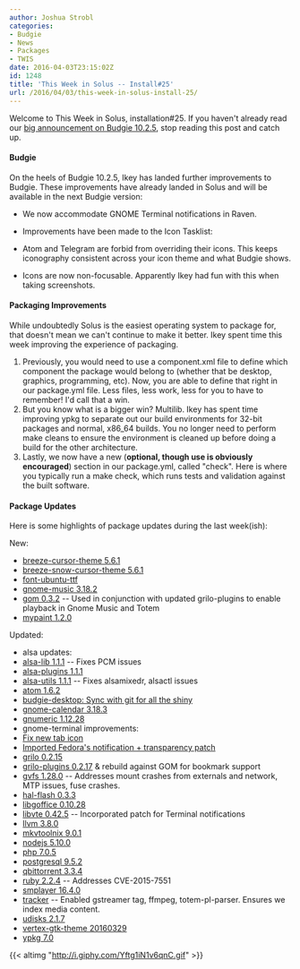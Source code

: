 ```yaml
---
author: Joshua Strobl
categories:
- Budgie
- News
- Packages
- TWIS
date: 2016-04-03T23:15:02Z
id: 1248
title: 'This Week in Solus -- Install#25'
url: /2016/04/03/this-week-in-solus-install-25/
---
```


Welcome to This Week in Solus, installation#25. If you haven't already read our [big announcement on Budgie 10.2.5](https://solus-project.com/2016/03/27/budgie-10-2-5-released/), stop reading this post and catch up. 

#### Budgie

On the heels of Budgie 10.2.5, Ikey has landed further improvements to Budgie. These improvements have already landed in Solus and will be available in the next Budgie version:

-  We now accommodate GNOME Terminal notifications in Raven.

-  Improvements have been made to the Icon Tasklist: 
 - Atom and Telegram are forbid from overriding their icons. This keeps iconography consistent across your icon theme and what Budgie shows.
 - Icons are now non-focusable. Apparently Ikey had fun with this when taking screenshots.

#### Packaging Improvements

While undoubtedly Solus is the easiest operating system to package for, that doesn't mean we can't continue to make it better. Ikey spent time this week improving the experience of packaging.

1. Previously, you would need to use a component.xml file to define which component the package would belong to (whether that be desktop, graphics, programming, etc). Now, you are able to define that right in our package.yml file. Less files, less work, less 
for you to have to remember! I'd call that a win.
2. But you know what is a bigger win? Multilib. Ikey has spent time improving ypkg to separate out our build environments for 32-bit packages and normal, x86_64 builds. You no longer need to perform make cleans to ensure the environment is cleaned up 
before doing a build for the other architecture.
3. Lastly, we now have a new (**optional, though use is obviously encouraged**) section in our package.yml, called "check". Here is where you typically run a make check, which runs tests and validation against the built software.

#### Package Updates

Here is some highlights of package updates during the last week(ish):

New:

- [breeze-cursor-theme 5.6.1](https://git.solus-project.com/packages/breeze-cursor-theme/commit/?id=7dfc371f23ba76d0986f846419d3743ded034c7e)
- [breeze-snow-cursor-theme 5.6.1](https://git.solus-project.com/packages/breeze-snow-cursor-theme/commit/?id=67fc2a7fcd505bbc2f96cf3f13d112f58e5f1cb3)
- [font-ubuntu-ttf](https://git.solus-project.com/packages/font-ubuntu-ttf/)
- [gnome-music 3.18.2](https://git.solus-project.com/packages/gnome-music/)
- [gom 0.3.2](https://git.solus-project.com/packages/gom/commit/?id=c36804139e393b4ac4e7379c62fa44070d82036b) -- Used in conjunction with updated grilo-plugins to enable playback in Gnome Music and Totem
- [mypaint 1.2.0](https://git.solus-project.com/packages/mypaint/commit/?id=b5c063342093762f6723e460abdaa42373dd9e80)

Updated:

- alsa updates: 
 -  [alsa-lib 1.1.1](https://git.solus-project.com/packages/alsa-lib/commit/?id=52cab626b26d619aa21b0ed21d9f59fc09187bf8) -- Fixes PCM issues
 -  [alsa-plugins 1.1.1](https://git.solus-project.com/packages/alsa-plugins/commit/?id=61b8e3678760ac84fd5ac0c53ae3bcf51665767a)
 -  [alsa-utils 1.1.1](https://git.solus-project.com/packages/alsa-utils/commit/?id=49cecc6fda06f94c4a851a6677633c59b601dadb) -- Fixes alsamixedr, alsactl issues
- [atom 1.6.2](https://git.solus-project.com/packages/atom/commit/?id=45cce0d0af339355286a049e2eb71cb03d0148bb)
- [budgie-desktop: Sync with git for all the shiny](https://git.solus-project.com/packages/budgie-desktop/commit/?id=e23628fa6b438d9c8d14e051e32d4a42957700d4)
- [gnome-calendar 3.18.3](https://git.solus-project.com/packages/gnome-calendar/commit/?id=71e7ee928da3863ea94e02f05645d5bb3297d60b)
- [gnumeric 1.12.28](https://git.solus-project.com/packages/gnumeric/commit/?id=f992445fa08ed53ae97504ce2b45ca412a0a7188)
- gnome-terminal improvements: 
 -  [Fix new tab icon](https://git.solus-project.com/packages/gnome-terminal/commit/?id=53b321b568455eeb740aa65078562b884749a081)
 -  [Imported Fedora's notification + transparency patch](https://git.solus-project.com/packages/gnome-terminal/commit/?id=6267466416388123df6716f72c1e71cb40afd997)
- [grilo 0.2.15](https://git.solus-project.com/packages/grilo/commit/?id=0b40bf4001352bb75b4054349fb4d3c334e0b455)
- [grilo-plugins 0.2.17](https://git.solus-project.com/packages/grilo-plugins/commit/?id=bbd088f53960c43807b77166502e1a7712ce08c2) & rebuild against GOM for bookmark support
- [gvfs 1.28.0](https://git.solus-project.com/packages/gvfs/commit/?id=46b4e491b6841a92735ffe52ba7c168a1ca2f767) -- Addresses mount crashes from externals and network, MTP issues, fuse crashes.
- [hal-flash 0.3.3](https://git.solus-project.com/packages/hal-flash/commit/?id=0009e0f1e73e29be1be36b843a318c9cda4c04fc)
- [libgoffice 0.10.28](https://git.solus-project.com/packages/libgoffice/commit/?id=8febe9b600f4f60ccfbbfb4ded145375463bb6c2)
- [libvte 0.42.5](https://git.solus-project.com/packages/libvte/commit/?id=4ffc2fe5b67c2eae973db34105d0cdab5937b323) -- Incorporated patch for Terminal notifications
- [llvm 3.8.0](https://git.solus-project.com/packages/llvm/commit/?id=34d4f29bc9e883cb75da0cdf09dda1bbbb9fce2a)
- [mkvtoolnix 9.0.1](https://git.solus-project.com/packages/mkvtoolnix/commit/?id=36f4cc00757fed9395abd0f616b3a350941f8cbb)
- [nodejs 5.10.0](https://git.solus-project.com/packages/nodejs/commit/?id=1e373e48d7b35982e3a4a249e33809812ef2b1b2)
- [php 7.0.5](https://git.solus-project.com/packages/php/commit/?id=29cadcf6d255ea9cabe64c538e448a18394d4b60)
- [postgresql 9.5.2](https://git.solus-project.com/packages/postgresql/commit/?id=ce752c5da07cc639d38096682408870c98522dc0)
- [qbittorrent 3.3.4](https://git.solus-project.com/packages/qbittorrent/commit/?id=c2d9c5cb3344fab5f67191732066f807df6ebff5)
- [ruby 2.2.4](https://git.solus-project.com/packages/ruby/commit/?id=f86a49f7f35d902255d16ac92ff06ed8b196aa49) -- Addresses CVE-2015-7551
- [smplayer 16.4.0](https://git.solus-project.com/packages/smplayer/commit/?id=25cfea3ec6e8f1855f0c9d72028b6b809a675ea3)
- [tracker](https://git.solus-project.com/packages/tracker/commit/?id=8d468f7a3fe9d98d93d134e7b9dac2deabc6fef1) -- Enabled gstreamer tag, ffmpeg, totem-pl-parser. Ensures we index media content.
- [udisks 2.1.7](https://git.solus-project.com/packages/udisks/commit/?id=fc74c8d23128170df5fa73c20dbec136a2f6069a)
- [vertex-gtk-theme 20160329](https://git.solus-project.com/packages/vertex-gtk-theme/commit/?id=f85ba1faec5a20a2b305e3c6b4d00d3e30b3823e)
- [ypkg 7.0](https://git.solus-project.com/packages/ypkg/commit/?id=56702952478524f189ba8233e538dc0628af63b1)

{{< altimg "http://i.giphy.com/Yftg1iN1v6qnC.gif" >}}